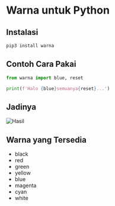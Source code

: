# Warna untuk Python

## Instalasi

```bash
pip3 install warna
```

## Contoh Cara Pakai

```python
from warna import blue, reset

print(f'Halo {blue}semuanya{reset}...')
```

## Jadinya

![Hasil](https://i.ibb.co/fpmWkGH/Screenshot-2021-04-28-14-36-36-81.png)

## Warna yang Tersedia

- black
- red
- green
- yellow
- blue
- magenta
- cyan
- white
